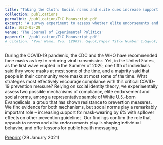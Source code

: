 ```yaml
---
title: "Taking the Cloth: Social norms and elite cues increase support for masks among white Evangelical Americans"
collection: publications
permalink: /publication/TtC_Manuscript.pdf
excerpt: 'A survey experiment to assess whether elite endorsements and social norms increase COVID-19 mask compliance among white Evangelicals in the United States.'
date: 2022-05-29
venue: 'The Journal of Experimental Politics'
paperurl: '/publication/TtC_Manuscript.pdf'
# citation: 'Your Name, You. (2009). &quot;Paper Title Number 1.&quot; <i>Journal 1</i>. 1(1).'
---
```

During the COVID-19 pandemic, the CDC and the WHO have recommended face masks as key to reducing viral transmission. Yet, in the United States, as the first wave erupted in the Summer of 2020, one fifth of individuals said they wore masks at most some of the time, and a majority said that people in their community wore masks at most some of the time. What strategies most effectively encourage compliance with this critical COVID-19 prevention measure? Relying on social identity theory, we experimentally assess two possible mechanisms of compliance, elite endorsement and social norms, among a representative sample of White U.S.-born Evangelicals, a group that has shown resistance to prevention measures. We find evidence for both mechanisms, but social norms play a remarkably important role – increasing support for mask-wearing by 6% with spillover effects on other prevention guidelines. Our findings confirm the role that appeals to norms and elite endorsements play in shaping individual behavior, and offer lessons for public health messaging.


[Preprint](https://osf.io/preprints/socarxiv/yt3e7/) (29 January 2021)
